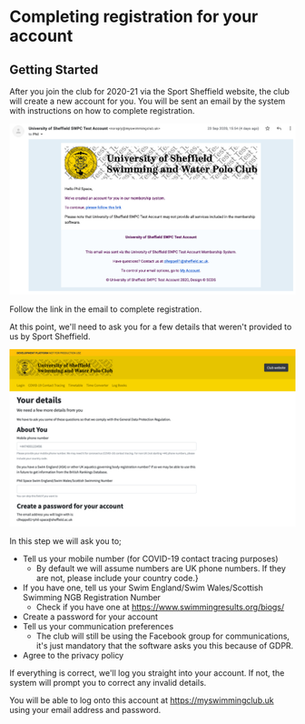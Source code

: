 # Completing registration for your account

## Getting Started

After you join the club for 2020-21 via the Sport Sheffield website, the club will create a new account for you. You will be sent an email by the system with instructions on how to complete registration.

![Example registration email](RegEmail.png)

Follow the link in the email to complete registration.

At this point, we'll need to ask you for a few details that weren't provided to us by Sport Sheffield.

![Complete registration page](TellUsDetails.png)

In this step we will ask you to;

*  Tell us your mobile number (for COVID-19 contact tracing purposes)
    * By default we will assume numbers are UK phone numbers. If they are not, please include your country code.}
*  If you have one, tell us your Swim England/Swim Wales/Scottish Swimming NGB Registration Number
    * Check if you have one at https://www.swimmingresults.org/biogs/
*  Create a password for your account
*  Tell us your communication preferences
    * The club will still be using the Facebook group for communications, it's just mandatory that the software asks you this because of GDPR.
*  Agree to the privacy policy

If everything is correct, we'll log you straight into your account. If not, the system will prompt you to correct any invalid details.

You will be able to log onto this account at https://myswimmingclub.uk using your email address and password.